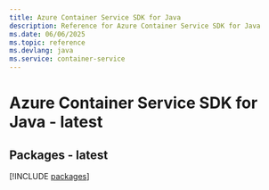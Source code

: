 ```yaml
---
title: Azure Container Service SDK for Java
description: Reference for Azure Container Service SDK for Java
ms.date: 06/06/2025
ms.topic: reference
ms.devlang: java
ms.service: container-service
---
```

# Azure Container Service SDK for Java - latest
## Packages - latest
[!INCLUDE [packages](container-service-index.md)]